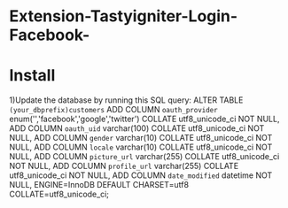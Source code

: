# Extension-Tastyigniter-Login-Facebook-
# Install
1)Update the database by running this SQL query: 
ALTER TABLE `(your_dbprefix)customers` 
 ADD COLUMN `oauth_provider` enum('','facebook','google','twitter') COLLATE utf8_unicode_ci NOT NULL,
 ADD COLUMN `oauth_uid` varchar(100) COLLATE utf8_unicode_ci NOT NULL,
 ADD COLUMN `gender` varchar(10) COLLATE utf8_unicode_ci NOT NULL,
 ADD COLUMN `locale` varchar(10) COLLATE utf8_unicode_ci NOT NULL,
 ADD COLUMN `picture_url` varchar(255) COLLATE utf8_unicode_ci NOT NULL,
 ADD COLUMN `profile_url` varchar(255) COLLATE utf8_unicode_ci NOT NULL,
 ADD COLUMN `date_modified` datetime NOT NULL,
 ENGINE=InnoDB DEFAULT CHARSET=utf8 COLLATE=utf8_unicode_ci;
 


